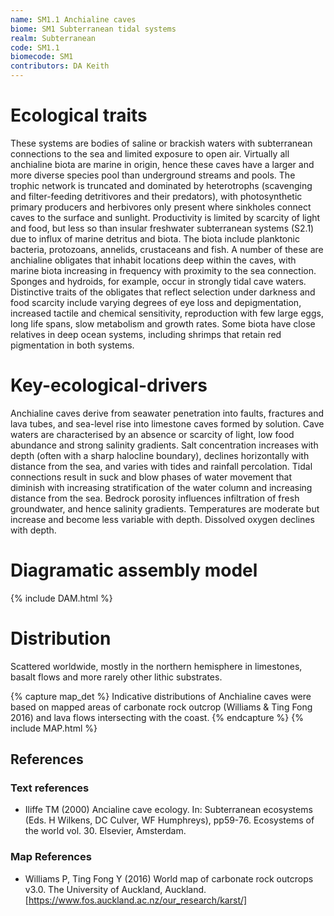 ```yaml
---
name: SM1.1 Anchialine caves
biome: SM1 Subterranean tidal systems
realm: Subterranean
code: SM1.1
biomecode: SM1
contributors: DA Keith
---
```


# Ecological traits

These systems are bodies of saline or brackish waters with subterranean connections to the sea and limited exposure to open air. Virtually all anchialine biota are marine in origin, hence these caves have a larger and more diverse species pool than underground streams and pools. The trophic network is truncated and dominated by heterotrophs (scavenging and filter-feeding detritivores and their predators), with photosynthetic primary producers and herbivores only present where sinkholes connect caves to the surface and sunlight. Productivity is limited by scarcity of light and food, but less so than insular freshwater subterranean systems (S2.1) due to influx of marine detritus and biota. The biota include planktonic bacteria, protozoans, annelids, crustaceans and fish. A number of these are anchialine obligates that inhabit locations deep within the caves, with marine biota increasing in frequency with proximity to the sea connection. Sponges and hydroids, for example, occur in strongly tidal cave waters. Distinctive traits of the obligates that reflect selection under darkness and food scarcity include varying degrees of eye loss and depigmentation, increased tactile and chemical sensitivity, reproduction with few large eggs, long life spans, slow metabolism and growth rates. Some biota have close relatives in deep ocean systems, including shrimps that retain red pigmentation in both systems.

# Key-ecological-drivers

Anchialine caves derive from seawater penetration into faults, fractures and lava tubes, and sea-level rise into limestone caves formed by solution. Cave waters are characterised by an absence or scarcity of light, low food abundance and strong salinity gradients. Salt concentration increases with depth (often with a sharp halocline boundary), declines horizontally with distance from the sea, and varies with tides and rainfall percolation. Tidal connections result in suck and blow phases of water movement that diminish with increasing stratification of the water column and increasing distance from the sea.  Bedrock porosity influences infiltration of fresh groundwater, and hence salinity gradients. Temperatures are moderate but increase and become less variable with depth. Dissolved oxygen declines with depth.

# Diagramatic assembly model

{% include DAM.html %}

# Distribution

Scattered worldwide, mostly in the northern hemisphere in limestones, basalt flows and more rarely other lithic substrates.

{% capture map_det %} Indicative distributions of Anchialine caves were based on mapped areas of carbonate rock outcrop (Williams & Ting Fong 2016) and lava flows intersecting with the coast. {% endcapture %}
{% include MAP.html %}

## References

### Text references

* Iliffe TM (2000) Ancialine cave ecology. In: Subterranean ecosystems (Eds. H Wilkens, DC Culver, WF Humphreys), pp59-76. Ecosystems of the world vol. 30. Elsevier, Amsterdam.

### Map References

* Williams P, Ting Fong Y (2016) World map of carbonate rock outcrops v3.0. The University of Auckland, Auckland. [https://www.fos.auckland.ac.nz/our_research/karst/]
